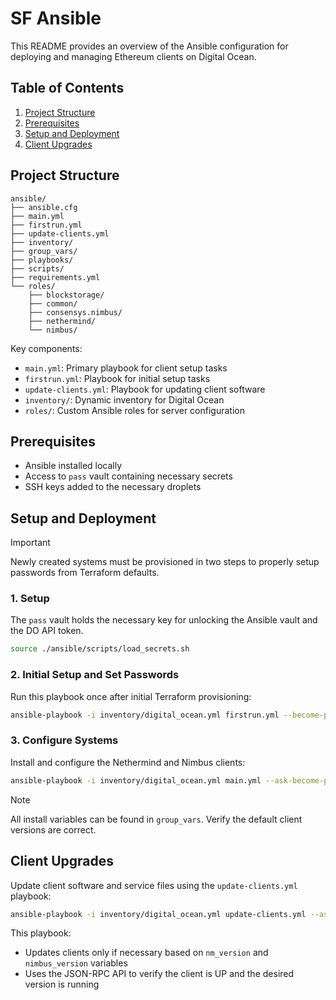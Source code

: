 # SF Ansible

This README provides an overview of the Ansible configuration for deploying and managing Ethereum clients on Digital Ocean.

## Table of Contents

1. [Project Structure](#project-structure)
2. [Prerequisites](#prerequisites)
3. [Setup and Deployment](#setup-and-deployment)
4. [Client Upgrades](#client-upgrades)

## Project Structure

```
ansible/
├── ansible.cfg
├── main.yml
├── firstrun.yml
├── update-clients.yml
├── inventory/
├── group_vars/
├── playbooks/
├── scripts/
├── requirements.yml
└── roles/
    ├── blockstorage/
    ├── common/
    ├── consensys.nimbus/
    ├── nethermind/
    └── nimbus/
```

Key components:
- `main.yml`: Primary playbook for client setup tasks
- `firstrun.yml`: Playbook for initial setup tasks
- `update-clients.yml`: Playbook for updating client software
- `inventory/`: Dynamic inventory for Digital Ocean
- `roles/`: Custom Ansible roles for server configuration

## Prerequisites

- Ansible installed locally
- Access to `pass` vault containing necessary secrets
- SSH keys added to the necessary droplets

## Setup and Deployment

> [!IMPORTANT]  
> Newly created systems must be provisioned in two steps to properly setup passwords from Terraform defaults.

### 1. Setup

The `pass` vault holds the necessary key for unlocking the Ansible vault and the DO API token.

```bash
source ./ansible/scripts/load_secrets.sh
```

### 2. Initial Setup and Set Passwords

Run this playbook once after initial Terraform provisioning:

```bash
ansible-playbook -i inventory/digital_ocean.yml firstrun.yml --become-password-file ./scripts/deploy-pass.sh --vault-password-file ./scripts/vault-pass.sh
```

### 3. Configure Systems

Install and configure the Nethermind and Nimbus clients:

```bash
ansible-playbook -i inventory/digital_ocean.yml main.yml --ask-become-pass --vault-password-file ./scripts/vault-pass.sh
```
> [!NOTE]  
> All install variables can be found in `group_vars`. Verify the default client versions are correct.

## Client Upgrades

Update client software and service files using the `update-clients.yml` playbook:

```bash
ansible-playbook -i inventory/digital_ocean.yml update-clients.yml --ask-become-pass --vault-password-file ./scripts/vault-pass.sh
```

This playbook:
- Updates clients only if necessary based on `nm_version` and `nimbus_version` variables
- Uses the JSON-RPC API to verify the client is UP and the desired version is running
